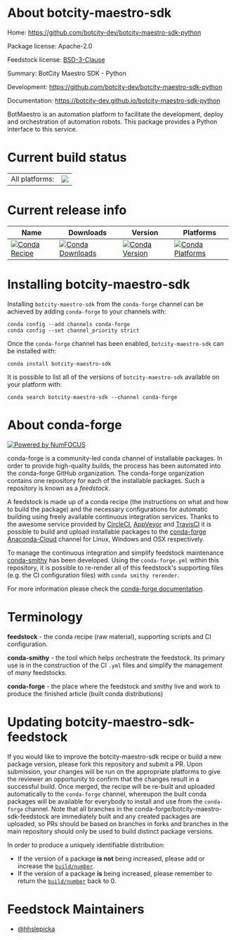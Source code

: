 About botcity-maestro-sdk
=========================

Home: https://github.com/botcity-dev/botcity-maestro-sdk-python

Package license: Apache-2.0

Feedstock license: [BSD-3-Clause](https://github.com/conda-forge/botcity-maestro-sdk-feedstock/blob/master/LICENSE.txt)

Summary: BotCity Maestro SDK - Python

Development: https://github.com/botcity-dev/botcity-maestro-sdk-python

Documentation: https://botcity-dev.github.io/botcity-maestro-sdk-python

BotMaestro is an automation platform to facilitate the development,
deploy and orchestration of automation robots. This package provides
a Python interface to this service.


Current build status
====================


<table><tr><td>All platforms:</td>
    <td>
      <a href="https://dev.azure.com/conda-forge/feedstock-builds/_build/latest?definitionId=13042&branchName=master">
        <img src="https://dev.azure.com/conda-forge/feedstock-builds/_apis/build/status/botcity-maestro-sdk-feedstock?branchName=master">
      </a>
    </td>
  </tr>
</table>

Current release info
====================

| Name | Downloads | Version | Platforms |
| --- | --- | --- | --- |
| [![Conda Recipe](https://img.shields.io/badge/recipe-botcity--maestro--sdk-green.svg)](https://anaconda.org/conda-forge/botcity-maestro-sdk) | [![Conda Downloads](https://img.shields.io/conda/dn/conda-forge/botcity-maestro-sdk.svg)](https://anaconda.org/conda-forge/botcity-maestro-sdk) | [![Conda Version](https://img.shields.io/conda/vn/conda-forge/botcity-maestro-sdk.svg)](https://anaconda.org/conda-forge/botcity-maestro-sdk) | [![Conda Platforms](https://img.shields.io/conda/pn/conda-forge/botcity-maestro-sdk.svg)](https://anaconda.org/conda-forge/botcity-maestro-sdk) |

Installing botcity-maestro-sdk
==============================

Installing `botcity-maestro-sdk` from the `conda-forge` channel can be achieved by adding `conda-forge` to your channels with:

```
conda config --add channels conda-forge
conda config --set channel_priority strict
```

Once the `conda-forge` channel has been enabled, `botcity-maestro-sdk` can be installed with:

```
conda install botcity-maestro-sdk
```

It is possible to list all of the versions of `botcity-maestro-sdk` available on your platform with:

```
conda search botcity-maestro-sdk --channel conda-forge
```


About conda-forge
=================

[![Powered by
NumFOCUS](https://img.shields.io/badge/powered%20by-NumFOCUS-orange.svg?style=flat&colorA=E1523D&colorB=007D8A)](https://numfocus.org)

conda-forge is a community-led conda channel of installable packages.
In order to provide high-quality builds, the process has been automated into the
conda-forge GitHub organization. The conda-forge organization contains one repository
for each of the installable packages. Such a repository is known as a *feedstock*.

A feedstock is made up of a conda recipe (the instructions on what and how to build
the package) and the necessary configurations for automatic building using freely
available continuous integration services. Thanks to the awesome service provided by
[CircleCI](https://circleci.com/), [AppVeyor](https://www.appveyor.com/)
and [TravisCI](https://travis-ci.com/) it is possible to build and upload installable
packages to the [conda-forge](https://anaconda.org/conda-forge)
[Anaconda-Cloud](https://anaconda.org/) channel for Linux, Windows and OSX respectively.

To manage the continuous integration and simplify feedstock maintenance
[conda-smithy](https://github.com/conda-forge/conda-smithy) has been developed.
Using the ``conda-forge.yml`` within this repository, it is possible to re-render all of
this feedstock's supporting files (e.g. the CI configuration files) with ``conda smithy rerender``.

For more information please check the [conda-forge documentation](https://conda-forge.org/docs/).

Terminology
===========

**feedstock** - the conda recipe (raw material), supporting scripts and CI configuration.

**conda-smithy** - the tool which helps orchestrate the feedstock.
                   Its primary use is in the construction of the CI ``.yml`` files
                   and simplify the management of *many* feedstocks.

**conda-forge** - the place where the feedstock and smithy live and work to
                  produce the finished article (built conda distributions)


Updating botcity-maestro-sdk-feedstock
======================================

If you would like to improve the botcity-maestro-sdk recipe or build a new
package version, please fork this repository and submit a PR. Upon submission,
your changes will be run on the appropriate platforms to give the reviewer an
opportunity to confirm that the changes result in a successful build. Once
merged, the recipe will be re-built and uploaded automatically to the
`conda-forge` channel, whereupon the built conda packages will be available for
everybody to install and use from the `conda-forge` channel.
Note that all branches in the conda-forge/botcity-maestro-sdk-feedstock are
immediately built and any created packages are uploaded, so PRs should be based
on branches in forks and branches in the main repository should only be used to
build distinct package versions.

In order to produce a uniquely identifiable distribution:
 * If the version of a package **is not** being increased, please add or increase
   the [``build/number``](https://docs.conda.io/projects/conda-build/en/latest/resources/define-metadata.html#build-number-and-string).
 * If the version of a package **is** being increased, please remember to return
   the [``build/number``](https://docs.conda.io/projects/conda-build/en/latest/resources/define-metadata.html#build-number-and-string)
   back to 0.

Feedstock Maintainers
=====================

* [@hhslepicka](https://github.com/hhslepicka/)

